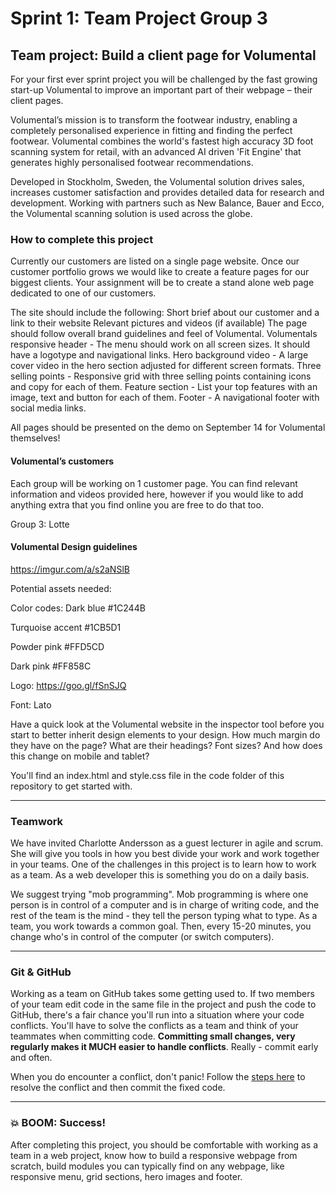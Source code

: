 # Sprint 1: Team Project Group 3

## Team project: Build a client page for Volumental

For your first ever sprint project you will be challenged by the fast growing start-up Volumental to improve an important part of their webpage – their client pages. 

Volumental’s mission is to transform the footwear industry, enabling a completely personalised experience in fitting and finding the perfect footwear. Volumental combines the world's fastest high accuracy 3D foot scanning system for retail, with an advanced AI driven 'Fit Engine' that generates highly personalised footwear recommendations.

Developed in Stockholm, Sweden, the Volumental solution drives sales, increases customer satisfaction and provides detailed data for research and development. Working with partners such as New Balance, Bauer and Ecco, the Volumental scanning solution is used across the globe.



### How to complete this project

Currently our customers are listed on a single page website. Once our customer portfolio grows we would like to create a feature pages for our biggest clients. Your assignment will be to create a stand alone web page dedicated to one of our customers. 

The site should include the following: 
Short brief about our customer and a link to their website
Relevant pictures and videos (if available) 
The page should follow overall brand guidelines and feel of Volumental. 
Volumentals responsive header - The menu should work on all screen sizes. It should have a logotype and navigational links. 
Hero background video - A large cover video in the hero section adjusted for different screen formats. 
Three selling points - Responsive grid with three selling points containing icons and copy for each of them.
Feature section - List your top features with an image, text and button for each of them.
Footer - A navigational footer with social media links.



All pages should be presented on the demo on September 14 for Volumental themselves!


####  Volumental’s customers
Each group will be working on 1 customer page. You can find relevant information and videos provided here, however if you would like to add anything extra that you find online you are free to do that too. 

Group 3: Lotte


#### Volumental Design guidelines

https://imgur.com/a/s2aNSlB

Potential assets needed: 

Color codes: 	Dark blue #1C244B 

Turquoise accent #1CB5D1 

Powder pink #FFD5CD 

Dark pink #FF858C

Logo: https://goo.gl/fSnSJQ  

Font: Lato

Have a quick look at the Volumental website in the inspector tool before you start to better inherit design elements to your design. How much margin do they have on the page? What are their headings? Font sizes? And how does this change on mobile and tablet? 

You'll find an index.html and style.css file in the code folder of this repository to get started with.

---

### Teamwork

We have invited Charlotte Andersson as a guest lecturer in agile and scrum. She will give you tools in how you best divide your work and work together in your teams. One of the challenges in this project is to learn how to work as a team. As a web developer this is something you do on a daily basis.

We suggest trying "mob programming". Mob programming is where one person is in control of a computer and is in charge of writing code, and the rest of the team is the mind - they tell the person typing what to type. As a team, you work towards a common goal. Then, every 15-20 minutes, you change who's in control of the computer (or switch computers).

---

### Git & GitHub

Working as a team on GitHub takes some getting used to. If two members of your team edit code in the same file in the project and push the code to GitHub, there's a fair chance you'll run into a situation where your code conflicts. You'll have to solve the conflicts as a team and think of your teammates when committing code. **Committing small changes, very regularly makes it MUCH easier to handle conflicts**. Really - commit early and often.

When you do encounter a conflict, don't panic! Follow the [steps here](https://gist.github.com/ccannon94/a75f1f725d33a1834dd7f5feebbc7d4b) to resolve the conflict and then commit the fixed code.

---

###  💥 BOOM: Success!

After completing this project, you should be comfortable with working as a team in a web project, know how to build a responsive webpage from scratch, build modules you can typically find on any webpage, like responsive menu, grid sections, hero images and footer.

